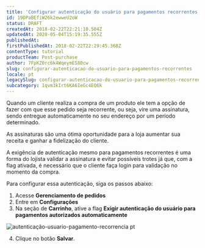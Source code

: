 ```yaml
---
title: 'Configurar autenticação do usuário para pagamentos recorrentes'
id: 19DPaBEfiW26k2ewweU2oW
status: DRAFT
createdAt: 2018-02-22T22:21:10.504Z
updatedAt: 2020-05-04T15:19:35.555Z
publishedAt: 
firstPublishedAt: 2018-02-22T22:29:45.368Z
contentType: tutorial
productTeam: Post-purchase
author: 7FpKZ0rc6k4WqeymES80cw
slug: configurar-autenticacao-do-usuario-para-pagamentos-recorrentes
locale: pt
legacySlug: configurar-autenticacao-do-usuario-para-pagamentos-recorrentes
subcategory: 1qvm3kIrt6KA6IeGc4EQ6k
---
```


Quando um cliente realiza a compra de um produto ele tem a opção de fazer com que esse pedido seja recorrente, ou seja, vire uma assinatura, sendo entregue automaticamente no seu endereço por um período determinado.

As assinaturas são uma ótima oportunidade para a loja aumentar sua receita e ganhar a fidelização do cliente. 

A exigência de autenticação mesmo para pagamentos recorrentes é uma forma do lojista validar a assinatura e evitar possíveis trotes já que, com a flag ativada, é necessário que o cliente faça login para validação no momento da compra. 

Para configurar essa autenticação, siga os passos abaixo:

1. Acesse __Gerenciamento de pedidos__
2. Entre em __Configurações__ 
3. Na seção de **Carrinho**, ative a flag __Exigir autenticação do usuário para pagamentos autorizados automaticamente__

![autenticação-usuario-pagamento-recorrencia pt](//images.ctfassets.net/alneenqid6w5/16uRqeq2F4k4UIouOooeoo/40ff615b3f2cbe6b079462960f0a5e8f/autentica____o-usuario-pagamento-recorrencia_pt.png)


4. Clique no botão __Salvar__.
